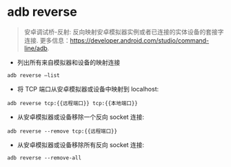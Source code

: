 # adb reverse

> 安卓调试桥-反射: 反向映射安卓模拟器实例或者已连接的实体设备的套接字连接.
> 更多信息：<https://developer.android.com/studio/command-line/adb>.

- 列出所有来自模拟器和设备的映射连接

`adb reverse —list`

- 将 TCP 端口从安卓模拟器或设备中映射到 localhost:

`adb reverse tcp:{{远程端口}} tcp:{{本地端口}}`

- 从安卓模拟器或设备移除一个反向 socket 连接:

`adb reverse --remove tcp:{{远程端口}}`

- 从安卓模拟器或设备移除所有反向 socket 连接:

`adb reverse --remove-all`
